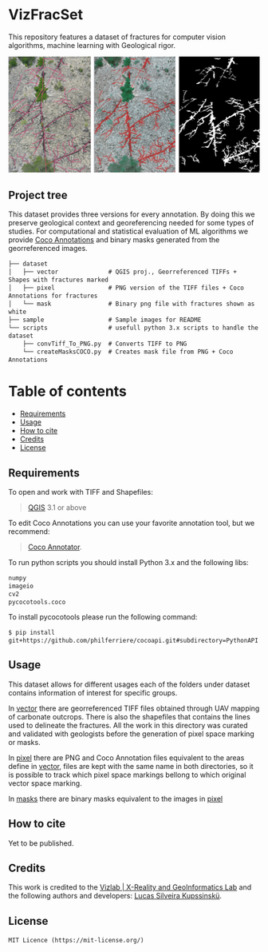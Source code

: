 # VizFracSet 
This repository features a dataset of fractures for computer vision algorithms, machine learning with Geological rigor.

<p align="center">
<img src="https://github.com/lucaskup/VizFracSet/blob/master/sample/all-min.png" width="700" alt="Results"> 
</p>

## Project tree
This dataset provides three versions for every annotation. By doing this we preserve geological context and georeferencing needed for some types of studies.
For computational and statistical evaluation of ML algorithms we provide [Coco Annotations](http://cocodataset.org/#format-data) and binary masks generated from the georreferenced images.


```
├── dataset
│   ├── vector              # QGIS proj., Georreferenced TIFFs + Shapes with fractures marked
│   ├── pixel               # PNG version of the TIFF files + Coco Annotations for fractures 
│   └── mask                # Binary png file with fractures shown as white
├── sample                  # Sample images for README
└── scripts                 # usefull python 3.x scripts to handle the dataset
    ├── convTiff_To_PNG.py  # Converts TIFF to PNG
    └── createMasksCOCO.py  # Creates mask file from PNG + Coco Annotations
```

# Table of contents 

- [Requirements](#requirements) 
- [Usage](#usage) 
- [How to cite](#how-to-cite) 
- [Credits](#credits) 
- [License](#license) 

## Requirements

To open and work with TIFF and Shapefiles:
> [QGIS](https://www.qgis.org) 3.1 or above

To edit Coco Annotations you can use your favorite annotation tool, but we recommend: 
> [Coco Annotator](https://github.com/jsbroks/coco-annotator).

To run python scripts you should install Python 3.x and the following libs:

``` 
numpy
imageio
cv2
pycocotools.coco
``` 

To install pycocotools please run the following command:

```
$ pip install git+https://github.com/philferriere/cocoapi.git#subdirectory=PythonAPI
```

## Usage

This dataset allows for different usages each of the folders under dataset contains information of interest for specific groups.

In [vector](./dataset/vector) there are georreferenced TIFF files obtained through UAV mapping of carbonate outcrops. There is also the shapefiles that contains the lines used to delineate the fractures. All the work in this directory was curated and validated with geologists before the generation of pixel space marking or masks.

In [pixel](./dataset/pixel) there are PNG and Coco Annotation files equivalent to the areas define in [vector](.\dataset\vector), files are kept with the same name in both directories, so it is possible to track which pixel space markings bellong to which original vector space marking.

In [masks](./dataset/mask) there are binary masks equivalent to the images in [pixel](.\dataset\pixel)

## How to cite

Yet to be published.

## Credits
This work is credited to the [Vizlab | X-Reality and GeoInformatics Lab](http://www.vizlab.unisinos.br/) and the following authors and developers: [Lucas Silveira Kupssinskü](https://www.researchgate.net/profile/Lucas_Kupssinskue).


## License
``` 
MIT Licence (https://mit-license.org/) 
``` 



